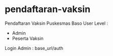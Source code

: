 # pendaftaran-vaksin
Pendaftaran Vaksin Puskesmas Baso
User Level :
- Admin
- Peserta Vaksin

Login Admin : base_url/auth

